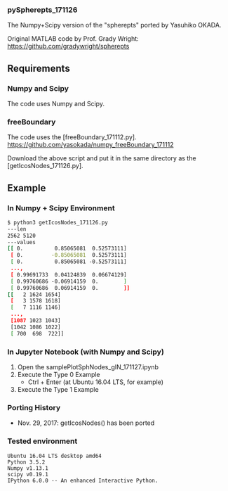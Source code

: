 ### pySpherepts_171126

The Numpy+Scipy version of the "spherepts" ported by Yasuhiko OKADA.

Original MATLAB code by Prof. Grady Wright:
https://github.com/gradywright/spherepts

## Requirements

### Numpy and Scipy 

The code uses Numpy and Scipy.

### freeBoundary

The code uses the [freeBoundary_171112.py].
https://github.com/yasokada/numpy_freeBoundary_171112

Download the above script and put it in the same directory as the [getIcosNodes_171126.py].

## Example

### In Numpy + Scipy Environment

```bash
$ python3 getIcosNodes_171126.py 
---len
2562 5120
---values
[[ 0.          0.85065081  0.52573111]
 [ 0.         -0.85065081  0.52573111]
 [ 0.          0.85065081 -0.52573111]
 ..., 
 [ 0.99691733  0.04124839  0.06674129]
 [ 0.99760686 -0.06914159  0.        ]
 [ 0.99760686  0.06914159  0.        ]]
[[   2 1624 1654]
 [   3 1578 1618]
 [   7 1116 1146]
 ..., 
 [1087 1023 1043]
 [1042 1086 1022]
 [ 700  698  722]]
```

### In Jupyter Notebook (with Numpy and Scipy)

1. Open the samplePlotSphNodes_gIN_171127.ipynb
2. Execute the Type 0 Example
    - Ctrl + Enter (at Ubuntu 16.04 LTS, for example)
3. Execute the Type 1 Example

    
### Porting History

- Nov. 29, 2017: getIcosNodes() has been ported

### Tested environment

```
Ubuntu 16.04 LTS desktop amd64
Python 3.5.2
Numpy v1.13.1
scipy v0.19.1
IPython 6.0.0 -- An enhanced Interactive Python.
```

